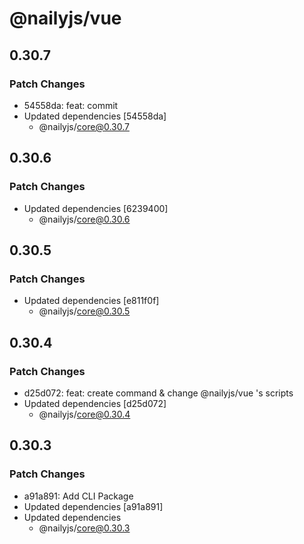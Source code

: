 # @nailyjs/vue

## 0.30.7

### Patch Changes

- 54558da: feat: commit
- Updated dependencies [54558da]
  - @nailyjs/core@0.30.7

## 0.30.6

### Patch Changes

- Updated dependencies [6239400]
  - @nailyjs/core@0.30.6

## 0.30.5

### Patch Changes

- Updated dependencies [e811f0f]
  - @nailyjs/core@0.30.5

## 0.30.4

### Patch Changes

- d25d072: feat: create command & change @nailyjs/vue 's scripts
- Updated dependencies [d25d072]
  - @nailyjs/core@0.30.4

## 0.30.3

### Patch Changes

- a91a891: Add CLI Package
- Updated dependencies [a91a891]
- Updated dependencies
  - @nailyjs/core@0.30.3
